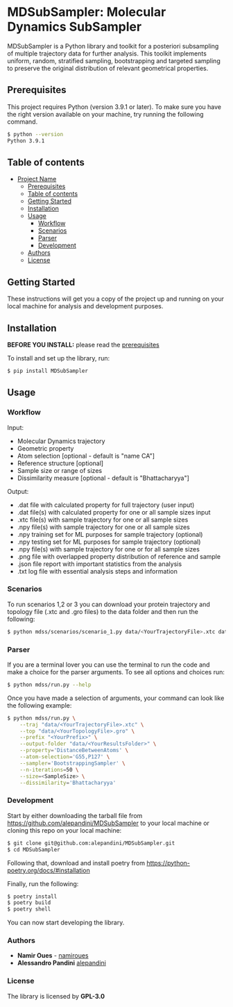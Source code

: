 # MDSubSampler: Molecular Dynamics SubSampler

MDSubSampler is a Python library and toolkit for a posteriori subsampling of multiple trajectory data for further analysis. This toolkit implements uniform, random, stratified sampling, bootstrapping and targeted sampling to preserve the original distribution of relevant geometrical properties.

## Prerequisites

This project requires Python (version 3.9.1 or later). To make sure you have the right version available on your machine, try running the following command. 

```sh
$ python --version
Python 3.9.1
```

## Table of contents

- [Project Name](#project-name)
  - [Prerequisites](#prerequisites)
  - [Table of contents](#table-of-contents)
  - [Getting Started](#getting-started)
  - [Installation](#installation)
  - [Usage](#usage)
    - [Workflow](#workflow)
    - [Scenarios](#scenarios)
    - [Parser](#parser)
    - [Development](#development)
  - [Authors](#authors)
  - [License](#license)

## Getting Started

These instructions will get you a copy of the project up and running on your local machine for analysis and development purposes. 

## Installation

**BEFORE YOU INSTALL:** please read the [prerequisites](#prerequisites)

To install and set up the library, run:

```sh
$ pip install MDSubSampler
```

## Usage 

### Workflow

Input:
- Molecular Dynamics trajectory 
- Geometric property
- Atom selection [optional - default is "name CA"]
- Reference structure [optional] 
- Sample size or range of sizes
- Dissimilarity measure [optional - default is "Bhattacharyya"]

Output:
- .dat file with calculated property for full trajectory (user input)
- .dat file(s) with calculated property for one or all sample sizes input
- .xtc file(s) with sample trajectory for one or all sample sizes
- .npy file(s) with sample trajectory for one or all sample sizes 
- .npy training set for ML purposes for sample trajectory (optional)
- .npy testing set for ML purposes for sample trajectory (optional)
- .npy file(s) with sample trajectory for one or for all sample sizes 
- .png file with overlapped property distribution of reference and sample
- .json file report with important statistics from the analysis
- .txt log file with essential analysis steps and information

### Scenarios

To run scenarios 1,2 or 3 you can download your protein trajectory and topology file (.xtc and .gro files) to the data folder and then run the following:

```sh
$ python mdss/scenarios/scenario_1.py data/<YourTrajectoryFile>.xtc data/<YourTopologyfile>.gro <YourPrefix>
```

### Parser

If you are a terminal lover you can use the terminal to run the code and make a choice for the parser arguments. To see all options and choices run:

```sh
$ python mdss/run.py --help
```
Once you have made a selection of arguments, your command can look like the following example:

```sh
$ python mdss/run.py \
    --traj "data/<YourTrajectoryFile>.xtc" \
    --top "data/<YourTopologyFile>.gro" \
    --prefix "<YourPrefix>" \
    --output-folder "data/<YourResultsFolder>" \
    --property='DistanceBetweenAtoms' \
    --atom-selection='G55,P127' \
    --sampler='BootstrappingSampler' \
    --n-iterations=50 \
    --size=<SampleSize> \
    --dissimilarity='Bhattacharyya'
```

### Development

Start by either downloading the tarball file from https://github.com/alepandini/MDSubSampler to your local machine or cloning this repo on your local machine:

```sh
$ git clone git@github.com:alepandini/MDSubSampler.git
$ cd MDSubSampler
```

Following that, download and install poetry from https://python-poetry.org/docs/#installation


Finally, run the following:

```sh
$ poetry install
$ poetry build
$ poetry shell
```
You can now start developing the library.

### Authors

* **Namir Oues** - [namiroues](https://github.com/namiroues)
* **Alessandro Pandini** [alepandini](https://github.com/alepandini)

### License

The library is licensed by **GPL-3.0**